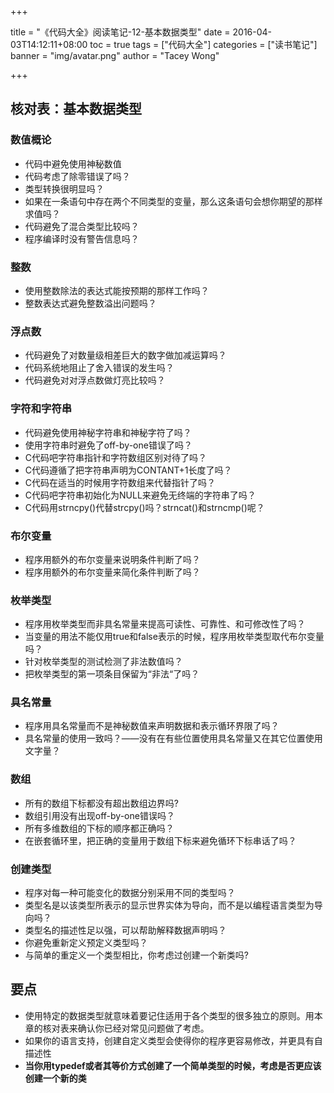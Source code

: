 +++

title = "《代码大全》阅读笔记-12-基本数据类型"
date = 2016-04-03T14:12:11+08:00
toc = true
tags = ["代码大全"]
categories = ["读书笔记"]
banner = "img/avatar.png"
author = "Tacey Wong"

+++

## 核对表：基本数据类型

### 数值概论

+ 代码中避免使用神秘数值
+ 代码考虑了除零错误了吗？
+ 类型转换很明显吗？
+ 如果在一条语句中存在两个不同类型的变量，那么这条语句会想你期望的那样求值吗？
+ 代码避免了混合类型比较吗？
+ 程序编译时没有警告信息吗？

### 整数

+ 使用整数除法的表达式能按预期的那样工作吗？
+ 整数表达式避免整数溢出问题吗？

### 浮点数

+ 代码避免了对数量级相差巨大的数字做加减运算吗？
+ 代码系统地阻止了舍入错误的发生吗？
+ 代码避免对对浮点数做灯亮比较吗？

### 字符和字符串

+ 代码避免使用神秘字符串和神秘字符了吗？
+ 使用字符串时避免了off-by-one错误了吗？
+ C代码吧字符串指针和字符数组区别对待了吗？
+ C代码遵循了把字符串声明为CONTANT+1长度了吗？
+ C代码在适当的时候用字符数组来代替指针了吗？
+ C代码吧字符串初始化为NULL来避免无终端的字符串了吗？
+ C代码用strncpy()代替strcpy()吗？strncat()和strncmp()呢？

### 布尔变量

+ 程序用额外的布尔变量来说明条件判断了吗？
+ 程序用额外的布尔变量来简化条件判断了吗？

### 枚举类型

+ 程序用枚举类型而非具名常量来提高可读性、可靠性、和可修改性了吗？
+ 当变量的用法不能仅用true和false表示的时候，程序用枚举类型取代布尔变量吗？
+ 针对枚举类型的测试检测了非法数值吗？
+ 把枚举类型的第一项条目保留为“非法“了吗？

### 具名常量

+ 程序用具名常量而不是神秘数值来声明数据和表示循环界限了吗？
+ 具名常量的使用一致吗？——没有在有些位置使用具名常量又在其它位置使用文字量？

### 数组

+ 所有的数组下标都没有超出数组边界吗?
+ 数组引用没有出现off-by-one错误吗？
+ 所有多维数组的下标的顺序都正确吗？
+ 在嵌套循环里，把正确的变量用于数组下标来避免循环下标串话了吗？

### 创建类型

+ 程序对每一种可能变化的数据分别采用不同的类型吗？
+ 类型名是以该类型所表示的显示世界实体为导向，而不是以编程语言类型为导向吗？
+ 类型名的描述性足以强，可以帮助解释数据声明吗？
+ 你避免重新定义预定义类型吗？
+ 与简单的重定义一个类型相比，你考虑过创建一个新类吗?

## 要点

+ 使用特定的数据类型就意味着要记住适用于各个类型的很多独立的原则。用本章的核对表来确认你已经对常见问题做了考虑。
+ 如果你的语言支持，创建自定义类型会使得你的程序更容易修改，并更具有自描述性
+ **当你用typedef或者其等价方式创建了一个简单类型的时候，考虑是否更应该创建一个新的类**